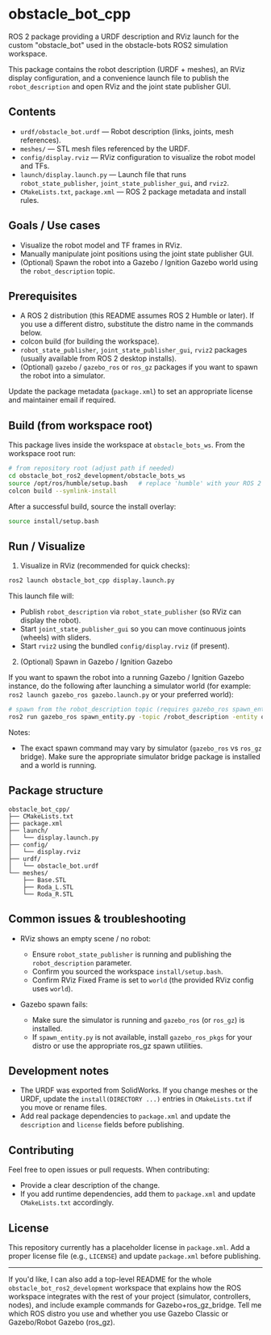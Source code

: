 # obstacle_bot_cpp

ROS 2 package providing a URDF description and RViz launch for the custom "obstacle_bot" used in the obstacle-bots ROS2 simulation workspace.

This package contains the robot description (URDF + meshes), an RViz display configuration, and a convenience launch file to publish the `robot_description` and open RViz and the joint state publisher GUI.

## Contents

- `urdf/obstacle_bot.urdf` — Robot description (links, joints, mesh references).
- `meshes/` — STL mesh files referenced by the URDF.
- `config/display.rviz` — RViz configuration to visualize the robot model and TFs.
- `launch/display.launch.py` — Launch file that runs `robot_state_publisher`, `joint_state_publisher_gui`, and `rviz2`.
- `CMakeLists.txt`, `package.xml` — ROS 2 package metadata and install rules.

## Goals / Use cases

- Visualize the robot model and TF frames in RViz.
- Manually manipulate joint positions using the joint state publisher GUI.
- (Optional) Spawn the robot into a Gazebo / Ignition Gazebo world using the `robot_description` topic.

## Prerequisites

- A ROS 2 distribution (this README assumes ROS 2 Humble or later). If you use a different distro, substitute the distro name in the commands below.
- colcon build (for building the workspace).
- `robot_state_publisher`, `joint_state_publisher_gui`, `rviz2` packages (usually available from ROS 2 desktop installs).
- (Optional) `gazebo` / `gazebo_ros` or `ros_gz` packages if you want to spawn the robot into a simulator.

Update the package metadata (`package.xml`) to set an appropriate license and maintainer email if required.

## Build (from workspace root)

This package lives inside the workspace at `obstacle_bots_ws`. From the workspace root run:

```bash
# from repository root (adjust path if needed)
cd obstacle_bot_ros2_development/obstacle_bots_ws
source /opt/ros/humble/setup.bash   # replace 'humble' with your ROS 2 distro
colcon build --symlink-install
```

After a successful build, source the install overlay:

```bash
source install/setup.bash
```

## Run / Visualize

1. Visualize in RViz (recommended for quick checks):

```bash
ros2 launch obstacle_bot_cpp display.launch.py
```

This launch file will:

- Publish `robot_description` via `robot_state_publisher` (so RViz can display the robot).
- Start `joint_state_publisher_gui` so you can move continuous joints (wheels) with sliders.
- Start `rviz2` using the bundled `config/display.rviz` (if present).

2. (Optional) Spawn in Gazebo / Ignition Gazebo

If you want to spawn the robot into a running Gazebo / Ignition Gazebo instance, do the following after launching a simulator world (for example: `ros2 launch gazebo_ros gazebo.launch.py` or your preferred world):

```bash
# spawn from the robot_description topic (requires gazebo_ros spawn_entity.py)
ros2 run gazebo_ros spawn_entity.py -topic /robot_description -entity obstacle_bot -x 0 -y 0 -z 0
```

Notes:

- The exact spawn command may vary by simulator (`gazebo_ros` vs `ros_gz` bridge). Make sure the appropriate simulator bridge package is installed and a world is running.

## Package structure

```
obstacle_bot_cpp/
├── CMakeLists.txt
├── package.xml
├── launch/
│   └── display.launch.py
├── config/
│   └── display.rviz
├── urdf/
│   └── obstacle_bot.urdf
└── meshes/
    ├── Base.STL
    ├── Roda_L.STL
    └── Roda_R.STL
```

## Common issues & troubleshooting

- RViz shows an empty scene / no robot:

  - Ensure `robot_state_publisher` is running and publishing the `robot_description` parameter.
  - Confirm you sourced the workspace `install/setup.bash`.
  - Confirm RViz Fixed Frame is set to `world` (the provided RViz config uses `world`).

- Gazebo spawn fails:
  - Make sure the simulator is running and `gazebo_ros` (or `ros_gz`) is installed.
  - If `spawn_entity.py` is not available, install `gazebo_ros_pkgs` for your distro or use the appropriate ros_gz spawn utilities.

## Development notes

- The URDF was exported from SolidWorks. If you change meshes or the URDF, update the `install(DIRECTORY ...)` entries in `CMakeLists.txt` if you move or rename files.
- Add real package dependencies to `package.xml` and update the `description` and `license` fields before publishing.

## Contributing

Feel free to open issues or pull requests. When contributing:

- Provide a clear description of the change.
- If you add runtime dependencies, add them to `package.xml` and update `CMakeLists.txt` accordingly.

## License

This repository currently has a placeholder license in `package.xml`. Add a proper license file (e.g., `LICENSE`) and update `package.xml` before publishing.

---

If you'd like, I can also add a top-level README for the whole `obstacle_bot_ros2_development` workspace that explains how the ROS workspace integrates with the rest of your project (simulator, controllers, nodes), and include example commands for Gazebo+ros_gz_bridge. Tell me which ROS distro you use and whether you use Gazebo Classic or Gazebo/Robot Gazebo (ros_gz).
